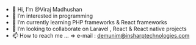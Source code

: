- 👋 Hi, I’m @Viraj Madhushan
- 👀 I’m interested in programming
- 🌱 I’m currently learning PHP frameworks & React frameworks
- 💞️ I’m looking to collaborate on Laravel , React & React native projects
- 📫 How to reach me ... => e-mail : demunim@insharptechnologies.com

<!---
VirajInsharp/VirajInsharp is a ✨ special ✨ repository because its `README.md` (this file) appears on your GitHub profile.
You can click the Preview link to take a look at your changes.
--->
